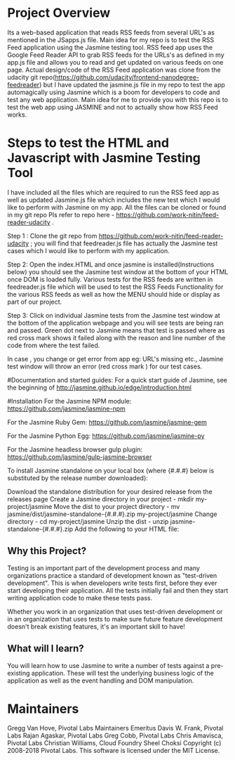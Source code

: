 # Project Overview
Its a web-based application that reads RSS feeds from several URL's as mentioned in the JSapps.js file. Main idea for my repo is to test the RSS Feed application using the Jasmine testing tool. RSS feed app uses the Google Feed Reader API to grab RSS feeds for the URLs's as defined in my app.js file and allows you to read and get updated on various feeds on one page.
Actual design/code of the RSS Feed application was clone from the udacity git repo(https://github.com/udacity/frontend-nanodegree-feedreader) but I have updated the jasmine.js file in my repo to test the app automagically using Jasmine which is a boom for developers to code and test any web application. Main idea for me to provide you with this repo is to test the web app using JASMINE and not to actually show how RSS Feed works.

# Steps to test the HTML and Javascript with Jasmine Testing Tool
I have included all the  files which are required to run the RSS feed app as well as updated Jasmine.js file which includes the new test which I would like to perform with Jasmine on my app.
All the files can be cloned or found in my git repo
Pls refer to repo here -
https://github.com/work-nitin/feed-reader-udacity .

Step 1 : Clone the git repo from https://github.com/work-nitin/feed-reader-udacity ; you will find that feedreader.js file has actually the Jasmine test cases which I would like to perform with my application.

Step 2: Open the index.HTML and once jasmine is installed(Instructions below) you should see the Jasmine test window at the bottom of your HTML once DOM is loaded fully.
Various tests for the RSS feeds are written in feedreader.js file which will be used to test the RSS Feeds Functionality for the various RSS feeds as well as how the MENU should
hide or display as part of our project.

Step 3: Click on individual Jasmine tests from the Jasmine test window at the bottom of the application webpage and you will see tests are being ran and passed. Green dot next to Jasmine means that test is passed where as red cross mark shows it failed along with the reason and line number of the code from where the test failed.

In case , you change or get error from app eg: URL's missing etc., Jasmine test window will throw an error (red cross mark ) for our test cases.

#Documentation and started guides:
For a quick start guide of Jasmine, see the beginning of http://jasmine.github.io/edge/introduction.html

#Installation
 For the Jasmine NPM module:
 https://github.com/jasmine/jasmine-npm

 For the Jasmine Ruby Gem:
 https://github.com/jasmine/jasmine-gem

 For the Jasmine Python Egg:
 https://github.com/jasmine/jasmine-py

 For the Jasmine headless browser gulp plugin:
 https://github.com/jasmine/gulp-jasmine-browser

 To install Jasmine standalone on your local box (where {#.#.#} below is substituted by the release number downloaded):

Download the standalone distribution for your desired release from the releases page
Create a Jasmine directory in your project - mkdir my-project/jasmine
Move the dist to your project directory - mv jasmine/dist/jasmine-standalone-{#.#.#}.zip my-project/jasmine
Change directory - cd my-project/jasmine
Unzip the dist - unzip jasmine-standalone-{#.#.#}.zip
Add the following to your HTML file:

<link rel="shortcut icon" type="image/png" href="jasmine/lib/jasmine-{#.#.#}/jasmine_favicon.png">
<link rel="stylesheet" type="text/css" href="jasmine/lib/jasmine-{#.#.#}/jasmine.css">

<script type="text/javascript" src="jasmine/lib/jasmine-{#.#.#}/jasmine.js"></script>
<script type="text/javascript" src="jasmine/lib/jasmine-{#.#.#}/jasmine-html.js"></script>
<script type="text/javascript" src="jasmine/lib/jasmine-{#.#.#}/boot.js"></script>

## Why this Project?
Testing is an important part of the development process and many organizations practice a standard of development known as "test-driven development". This is when developers write tests first, before they ever start developing their application. All the tests initially fail and then they start writing application code to make these tests pass.

Whether you work in an organization that uses test-driven development or in an organization that uses tests to make sure future feature development doesn't break existing features, it's an important skill to have!

## What will I learn?

You will learn how to use Jasmine to write a number of tests against a pre-existing application. These will test the underlying business logic of the application as well as the event handling and DOM manipulation.

# Maintainers
Gregg Van Hove, Pivotal Labs
Maintainers Emeritus
Davis W. Frank, Pivotal Labs
Rajan Agaskar, Pivotal Labs
Greg Cobb, Pivotal Labs
Chris Amavisca, Pivotal Labs
Christian Williams, Cloud Foundry
Sheel Choksi
Copyright (c) 2008-2018 Pivotal Labs. This software is licensed under the MIT License.
